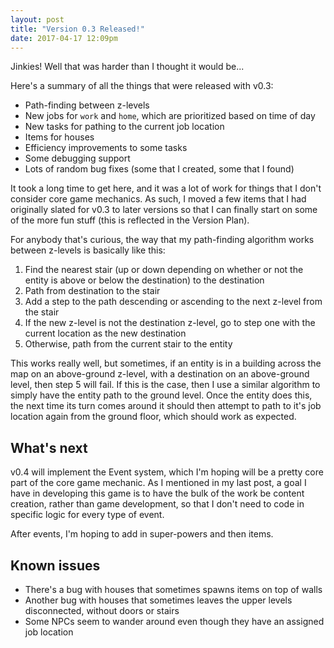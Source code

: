 ```yaml
---
layout: post
title: "Version 0.3 Released!"
date: 2017-04-17 12:09pm
---
```


Jinkies! Well that was harder than I thought it would be...

Here's a summary of all the things that were released with v0.3:

* Path-finding between z-levels
* New jobs for `work` and `home`, which are prioritized based on time of day
* New tasks for pathing to the current job location
* Items for houses
* Efficiency improvements to some tasks
* Some debugging support
* Lots of random bug fixes (some that I created, some that I found)

It took a long time to get here, and it was a lot of work for things that I don't consider core game mechanics. As such, I moved a few items that I had originally slated for v0.3 to later versions so that I can finally start on some of the more fun stuff (this is reflected in the Version Plan).

For anybody that's curious, the way that my path-finding algorithm works between z-levels is basically like this:

1. Find the nearest stair (up or down depending on whether or not the entity is above or below the destination) to the destination
2. Path from destination to the stair
3. Add a step to the path descending or ascending to the next z-level from the stair
4. If the new z-level is not the destination z-level, go to step one with the current location as the new destination
5. Otherwise, path from the current stair to the entity

This works really well, but sometimes, if an entity is in a building across the map on an above-ground z-level, with a destination on an above-ground level, then step 5 will fail. If this is the case, then I use a similar algorithm to simply have the entity path to the ground level. Once the entity does this, the next time its turn comes around it should then attempt to path to it's job location again from the ground floor, which should work as expected.

## What's next

v0.4 will implement the Event system, which I'm hoping will be a pretty core part of the core game mechanic. As I mentioned in my last post, a goal I have in developing this game is to have the bulk of the work be content creation, rather than game development, so that I don't need to code in specific logic for every type of event.

After events, I'm hoping to add in super-powers and then items.

## Known issues

* There's a bug with houses that sometimes spawns items on top of walls
* Another bug with houses that sometimes leaves the upper levels disconnected, without doors or stairs
* Some NPCs seem to wander around even though they have an assigned job location